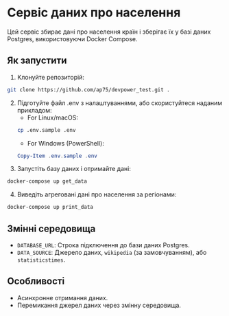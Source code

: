# Сервіс даних про населення

Цей сервіс збирає дані про населення країн і зберігає їх у базі даних Postgres, використовуючи Docker Compose.

## Як запустити

1. Клонуйте репозиторій:
```bash
git clone https://github.com/ap75/devpower_test.git .
```

2. Підготуйте файл .env з налаштуваннями, або скористуйтеся наданим прикладом:
   - For Linux/macOS:
   ```bash
   cp .env.sample .env
   ```
   - For Windows (PowerShell):
   ```powershell
   Copy-Item .env.sample .env
   ```
3. Запустіть базу даних і отримайте дані:
```bash
docker-compose up get_data
```

4. Виведіть агреговані дані про населення за регіонами:
```bash
docker-compose up print_data
```

## Змінні середовища
- `DATABASE_URL`: Строка підключення до бази даних Postgres.
- `DATA_SOURCE`: Джерело даних, `wikipedia` (за замовчуванням), або `statisticstimes`.

## Особливості
- Асинхронне отримання даних.
- Перемикання джерел даних через змінну середовища.
